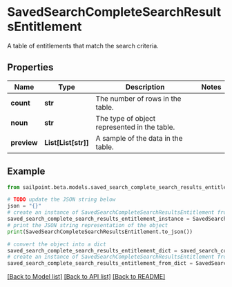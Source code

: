 # SavedSearchCompleteSearchResultsEntitlement

A table of entitlements that match the search criteria.

## Properties

Name | Type | Description | Notes
------------ | ------------- | ------------- | -------------
**count** | **str** | The number of rows in the table. | 
**noun** | **str** | The type of object represented in the table. | 
**preview** | **List[List[str]]** | A sample of the data in the table. | 

## Example

```python
from sailpoint.beta.models.saved_search_complete_search_results_entitlement import SavedSearchCompleteSearchResultsEntitlement

# TODO update the JSON string below
json = "{}"
# create an instance of SavedSearchCompleteSearchResultsEntitlement from a JSON string
saved_search_complete_search_results_entitlement_instance = SavedSearchCompleteSearchResultsEntitlement.from_json(json)
# print the JSON string representation of the object
print(SavedSearchCompleteSearchResultsEntitlement.to_json())

# convert the object into a dict
saved_search_complete_search_results_entitlement_dict = saved_search_complete_search_results_entitlement_instance.to_dict()
# create an instance of SavedSearchCompleteSearchResultsEntitlement from a dict
saved_search_complete_search_results_entitlement_from_dict = SavedSearchCompleteSearchResultsEntitlement.from_dict(saved_search_complete_search_results_entitlement_dict)
```
[[Back to Model list]](../README.md#documentation-for-models) [[Back to API list]](../README.md#documentation-for-api-endpoints) [[Back to README]](../README.md)


